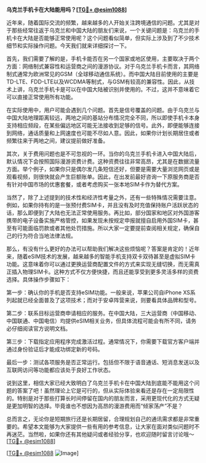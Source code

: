 **乌克兰手机卡在大陆能用吗？[[TG💪+ @esim1088](https://t.me/s/esim1088)]**

近年来，随着国际交流的频繁，越来越多的人开始关注跨境通信的问题。尤其是对于那些经常往返于乌克兰和中国大陆的朋友们来说，一个关键问题是：乌克兰的手机卡在大陆是否能够正常使用呢？这个问题看似简单，但实际上涉及到了不少技术细节和实际操作问题。今天我们就来详细探讨一下。

首先，我们需要了解的是，手机卡能否在另一个国家或地区使用，主要取决于两个方面：网络制式兼容性和运营商之间的漫游协议。对于乌克兰手机卡而言，其网络制式通常为欧洲常见的GSM（全球移动通信系统）。而中国大陆目前使用的主要是TD-LTE、FDD-LTE以及WCDMA等制式，与GSM有较高的兼容性。因此，从技术上讲，乌克兰手机卡是可以在中国大陆被识别并使用的。不过，这并不意味着它可以直接正常使用所有功能。

在实际使用中，用户可能会遇到几个问题。首先是信号覆盖的问题。由于乌克兰与中国大陆地理距离较远，两地之间的基站分布情况完全不同，所以即使手机卡本身支持相应频段，在某些偏远地区可能无法接收到足够的信号。此外，即便能够连接到网络，通话质量和上网速度也可能不尽如人意。因此，如果你计划长期居住或者频繁往来于两地之间，建议提前做好准备。

其次，关于费用问题也是不可忽视的一环。当你的乌克兰手机卡进入中国大陆后，默认情况下会按照国际漫游资费计费。这种资费往往非常高昂，尤其是在数据流量方面。举个例子，如果你只是偶尔发几条短信还好，但要是需要大量浏览网页或是观看视频，则很快就会产生巨额账单。因此，在出发前最好咨询一下原服务商是否有针对中国市场的优惠套餐，或者考虑购买一张本地SIM卡作为替代方案。

当然了，除了上述提到的技术性和经济性考量之外，还有一些特殊情况需要注意。例如，如果你持有的是一张预付费SIM卡，并且没有及时充值保持账户活跃状态的话，那么即便到了大陆也无法正常使用服务。再比如，部分国家和地区对外国游客携带的电子设备实施严格管控，如果发现未按规定申报就擅自启用外国SIM卡，甚至有可能面临罚款或者其他处罚措施。所以大家一定要提前查阅相关规定，确保自己的行为符合当地法律法规。

那么，有没有什么更好的办法可以帮助我们解决这些烦恼呢？答案是肯定的！近年来，随着eSIM技术的发展，越来越多的智能手机支持双卡双待甚至是虚拟SIM卡功能。这意味着你可以通过更换运营商配置文件的方式来实现无缝切换，而无需真正插入物理SIM卡。这种方式不仅方便快捷，而且还能享受到更多灵活多样的资费选择。具体操作步骤如下：

第一步：确认你的手机是否支持eSIM功能。一般来说，苹果公司自iPhone XS系列起就已经全面普及了这项技术；而对于安卓阵营来说，则要看具体品牌和型号。

第二步：联系目标运营商申请相应的服务。在中国大陆，三大运营商（中国移动、中国联通、中国电信）均提供eSIM相关业务，但具体流程可能会有所不同，请务必仔细阅读官方说明文档。

第三步：下载指定应用程序完成激活过程。通常情况下，你需要下载官方客户端并通过身份验证后才能成功绑定新的号码。

最后一步：测试各项服务是否正常运行。包括但不限于语音通话、短消息发送以及互联网访问等功能都应该处于良好工作状态。

说到这里，相信大家已经大致明白了乌克兰手机卡在中国大陆到底能不能用这个问题的答案了吧！虽然理论上它是可行的，但从实际体验来看还是存在一定局限性的。特别是对于那些打算长时间停留在国内的朋友而言，采用更现代化的方式无疑是更加明智的选择。毕竟谁也不想因为高昂的漫游费用而“倾家荡产”不是？

总而言之，无论你是短期旅行还是长期居留，合理规划自己的通讯需求都是非常重要的。希望本文能够为大家提供一些有用的参考信息，让大家在面对类似问题时不再迷茫。当然啦，如果你还有其他疑问或者经验分享，也欢迎随时留言讨论哦～[[TG💪+ @esim1088](https://t.me/s/esim1088)]

[[TG💪+ @esim1088](https://t.me/s/esim1088) ![Image](https://i.postimg.cc/4NQfJmqS/Snipaste-2025-05-13-00-14-12.png)]